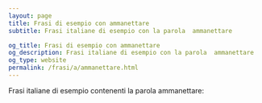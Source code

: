 ```yaml
---
layout: page
title: Frasi di esempio con ammanettare 
subtitle: Frasi italiane di esempio con la parola  ammanettare

og_title: Frasi di esempio con ammanettare 
og_description: Frasi italiane di esempio con la parola  ammanettare
og_type: website
permalink: /frasi/a/ammanettare.html
---
```


Frasi italiane di esempio contenenti la parola ammanettare:


